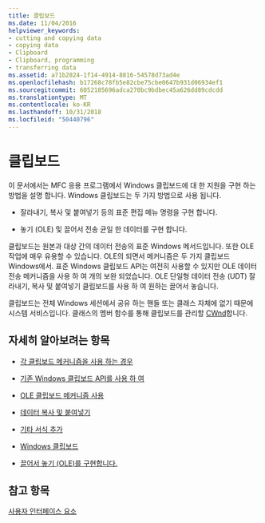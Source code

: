 ```yaml
---
title: 클립보드
ms.date: 11/04/2016
helpviewer_keywords:
- cutting and copying data
- copying data
- Clipboard
- Clipboard, programming
- transferring data
ms.assetid: a71b2824-1f14-4914-8816-54578d73ad4e
ms.openlocfilehash: b17268c78fb5e82cbe75cbe0647b931d06934ef1
ms.sourcegitcommit: 6052185696adca270bc9bdbec45a626dd89cdcdd
ms.translationtype: MT
ms.contentlocale: ko-KR
ms.lasthandoff: 10/31/2018
ms.locfileid: "50440796"
---
```

# <a name="clipboard"></a>클립보드

이 문서에서는 MFC 응용 프로그램에서 Windows 클립보드에 대 한 지원을 구현 하는 방법을 설명 합니다. Windows 클립보드는 두 가지 방법으로 사용 됩니다.

- 잘라내기, 복사 및 붙여넣기 등의 표준 편집 메뉴 명령을 구현 합니다.

- 놓기 (OLE) 및 끌어서 전송 균일 한 데이터를 구현 합니다.

클립보드는 원본과 대상 간의 데이터 전송의 표준 Windows 메서드입니다. 또한 OLE 작업에 매우 유용할 수 있습니다. OLE의 되면서 메커니즘은 두 가지 클립보드 Windows에서. 표준 Windows 클립보드 API는 여전히 사용할 수 있지만 OLE 데이터 전송 메커니즘을 사용 하 여 개의 보완 되었습니다. OLE 단일형 데이터 전송 (UDT) 잘라내기, 복사 및 붙여넣기 클립보드를 사용 하 여 원하는 끌어서 놓습니다.

클립보드는 전체 Windows 세션에서 공유 하는 핸들 또는 클래스 자체에 없기 때문에 시스템 서비스입니다. 클래스의 멤버 함수를 통해 클립보드를 관리할 [CWnd](../mfc/reference/cwnd-class.md)합니다.

## <a name="what-do-you-want-to-know-more-about"></a>자세히 알아보려는 항목

- [각 클립보드 메커니즘을 사용 하는 경우](../mfc/clipboard-when-to-use-each-clipboard-mechanism.md)

- [기존 Windows 클립보드 API를 사용 하 여](../mfc/clipboard-using-the-windows-clipboard.md)

- [OLE 클립보드 메커니즘 사용](../mfc/clipboard-using-the-ole-clipboard-mechanism.md)

- [데이터 복사 및 붙여넣기](../mfc/clipboard-copying-and-pasting-data.md)

- [기타 서식 추가](../mfc/clipboard-adding-other-formats.md)

- [Windows 클립보드](https://msdn.microsoft.com/library/ms648709)

- [끌어서 놓기 (OLE)를 구현합니다.](../mfc/drag-and-drop-ole.md)

## <a name="see-also"></a>참고 항목

[사용자 인터페이스 요소](../mfc/user-interface-elements-mfc.md)
